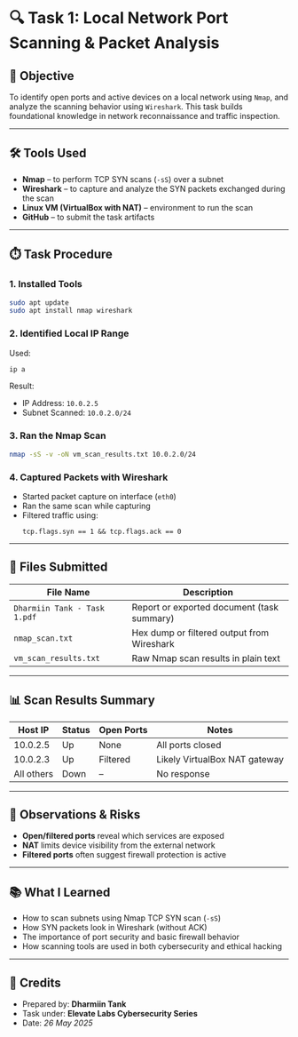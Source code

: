 # 🔍 Task 1: Local Network Port Scanning & Packet Analysis

## 📌 Objective

To identify open ports and active devices on a local network using `Nmap`, and analyze the scanning behavior using `Wireshark`. This task builds foundational knowledge in network reconnaissance and traffic inspection.

---

## 🛠️ Tools Used

- **Nmap** – to perform TCP SYN scans (`-sS`) over a subnet
- **Wireshark** – to capture and analyze the SYN packets exchanged during the scan
- **Linux VM (VirtualBox with NAT)** – environment to run the scan
- **GitHub** – to submit the task artifacts

---

## ⏱️ Task Procedure

### 1. Installed Tools
```bash
sudo apt update
sudo apt install nmap wireshark
```

### 2. Identified Local IP Range
Used:
```bash
ip a
```
Result:
- IP Address: `10.0.2.5`
- Subnet Scanned: `10.0.2.0/24`

### 3. Ran the Nmap Scan
```bash
nmap -sS -v -oN vm_scan_results.txt 10.0.2.0/24
```

### 4. Captured Packets with Wireshark
- Started packet capture on interface (`eth0`)
- Ran the same scan while capturing
- Filtered traffic using:
  ```
  tcp.flags.syn == 1 && tcp.flags.ack == 0
  ```

---

## 📄 Files Submitted

| File Name                   | Description                                |
|----------------------------|--------------------------------------------|
| `Dharmiin Tank - Task 1.pdf` | Report or exported document (task summary) |
| `nmap_scan.txt`            | Hex dump or filtered output from Wireshark |
| `vm_scan_results.txt`      | Raw Nmap scan results in plain text         |

---

## 📊 Scan Results Summary

| Host IP     | Status | Open Ports | Notes                          |
|-------------|--------|-------------|--------------------------------|
| 10.0.2.5    | Up     | None        | All ports closed               |
| 10.0.2.3    | Up     | Filtered    | Likely VirtualBox NAT gateway  |
| All others  | Down   | –           | No response                    |

---

## 🔐 Observations & Risks

- **Open/filtered ports** reveal which services are exposed
- **NAT** limits device visibility from the external network
- **Filtered ports** often suggest firewall protection is active

---

## 📚 What I Learned

- How to scan subnets using Nmap TCP SYN scan (`-sS`)
- How SYN packets look in Wireshark (without ACK)
- The importance of port security and basic firewall behavior
- How scanning tools are used in both cybersecurity and ethical hacking

---

## 🚀 Credits

- Prepared by: **Dharmiin Tank**
- Task under: **Elevate Labs Cybersecurity Series**
- Date: _26 May 2025_
